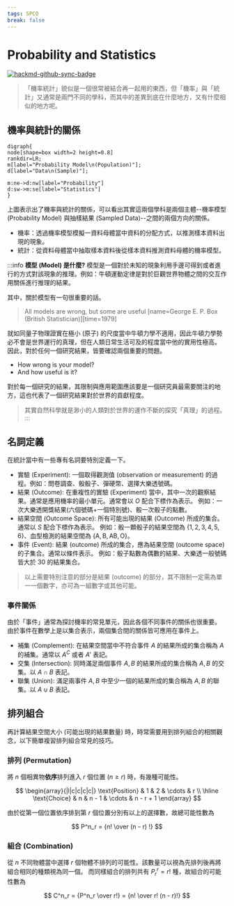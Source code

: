 ```yaml
---
tags: SPCO
break: false
---
```


# Probability and Statistics

[![hackmd-github-sync-badge](https://hackmd.io/RVmAnHS8SUWPUKmSGNkPRQ/badge)](https://hackmd.io/RVmAnHS8SUWPUKmSGNkPRQ)

> 「機率統計」貌似是一個很常被結合再一起用的東西，但「機率」與「統計」又通常是兩門不同的學科，而其中的差異到底在什麼地方，又有什麼相似的地方呢。

## 機率與統計的關係

```graphviz
digraph{
node[shape=box width=2 height=0.8]
rankdir=LR;
m[label="Probability Model\n(Population)"];
d[label="Data\n(Sample)"];

m:ne->d:nw[label="Probability"]
d:sw->m:se[label="Statistics"]
}
```

上圖表示出了機率與統計的關係，可以看出其實這兩個學科是兩個主體--機率模型 (Probability Model) 與抽樣結果 (Sampled Data)--之間的兩個方向的關係。

- 機率：透過機率模型模擬一資料母體當中資料的分配方式，以推測樣本資料出現的現象。
- 統計：從資料母體當中抽取樣本資料後從樣本資料推測資料母體的機率模型。

:::info
**模型 (Model) 是什麼?**
模型是一個對於未知的現象利用手邊可得到或者進行的方式對該現象的推理。例如：牛頓運動定律是對於巨觀世界物體之間的交互作用關係進行推理的結果。

其中，關於模型有一句很重要的話。

> All models are wrong, but some are useful
> [name=George E. P. Box (British Statistician)][time=1979]

就如同量子物理證實在極小 (原子) 的尺度當中牛頓力學不適用，因此牛頓力學勢必不會是世界運行的真理，但在人類日常生活可及的程度當中他的實用性極高。
因此，對於任何一個研究結果，皆要確認兩個重要的問題。

- How wrong is your model?
- And how useful is it?

對於每一個研究的結果，其限制與應用範圍應該要是一個研究員最需要關注的地方，這也代表了一個研究結果對於世界的貢獻程度。

> 其實自然科學就是渺小的人類對於世界的運作不斷的探究「真理」的過程。
:::

## 名詞定義

在統計當中有一些專有名詞要特別定義一下。

- 實驗 (Experiment): 一個取得觀測值 (observation or measurement) 的過程。例如：問卷調查、骰骰子、彈硬幣、選擇大樂透號碼。
- 結果 (Outcome): 在重複性的實驗 (Experiment) 當中，其中一次的觀察結果。通常是應用機率的最小單元。通常會以 $O$ 配合下標作為表示。
    例如：一次大樂透開獎結果(六個號碼+一個特別號)、骰一次骰子的點數。
- 結果空間 (Outcome Space): 所有可能出現的結果 (Outcome) 所成的集合。通常以 $S$ 配合下標作為表示。
    例如：骰一顆骰子的結果空間為 $\{1,2,3,4,5,6\}$、血型檢測的結果空間為 $\{\text{A}, \text{B}, \text{AB}, \text{O}\}$。
- 事件 (Event): 結果 (outcome) 所成的集合，應為結果空間 (outcome space) 的子集合。通常以條件表示。
    例如：骰子點數為偶數的結果、大樂透一般號碼皆大於 30 的結果集合。

> 以上需要特別注意的部分是結果 (outcome) 的部分，其不限制一定需為單一一個數字，亦可為一組數字或其他可能。

### 事件關係

由於「事件」通常為探討機率的常見單元，因此各個不同事件的關係也很重要。
由於事件在數學上是以集合表示，兩個集合間的關係皆可應用在事件上。

- 補集 (Complement): 在結果空間當中不符合事件 $A$ 的結果所成的集合稱為 $A$ 的補集。通常以 $A^C$ 或者 $A'$ 表記。
- 交集 (Intersection): 同時滿足兩個事件 $A, B$ 的結果所成的集合稱為 $A, B$ 的交集。以 $A \cap B$ 表記。
- 聯集 (Union): 滿足兩事件 $A, B$ 中至少一個的結果所成的集合稱為 $A, B$ 的聯集。以 $A \cup B$ 表記。

## 排列組合

再計算結果空間大小 (可能出現的結果數量) 時，時常需要用到排列組合的相關觀念，以下簡單複習排列組合常見的技巧。

### 排列 (Permutation)

將 $n$ 個相異物**依序**排列進入 $r$ 個位置 ($n \ge r$) 時，有幾種可能性。

$$
\begin{array}{|l|c|c|c|c|}
\text{Position} & 1 & 2 & \cdots & r \\ \hline
\text{Choice} & n & n - 1 & \cdots & n - r + 1
\end{array}
$$

由於從第一個位置依序排到第 $r$ 個位置分別有以上的選擇數，故總可能性數為

$$
P^n_r = {n! \over (n - r) !}
$$

### 組合 (Combination)

從 $n$ 不同物體當中選擇 $r$ 個物體不排列的可能性。該數量可以視為先排列後再將組合相同的種類視為同一個。
而同樣組合的排列共有 $P^r_r = r!$ 種，故組合的可能性數為

$$
C^n_r = {P^n_r \over r!} = {n! \over r! (n - r)!}
$$

